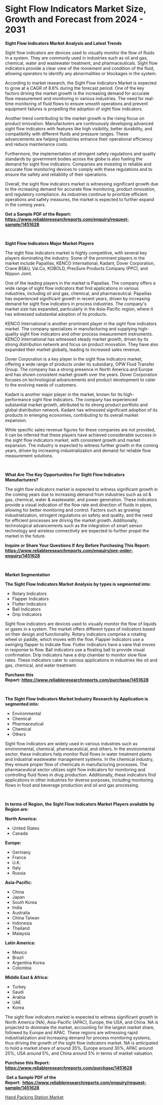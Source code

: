 <p><h1>Sight Flow Indicators Market Size, Growth and Forecast from 2024 - 2031</h1></p><p><strong>Sight Flow Indicators Market Analysis and Latest Trends</strong></p>
<p><p>Sight flow indicators are devices used to visually monitor the flow of fluids in a system. They are commonly used in industries such as oil and gas, chemical, water and wastewater treatment, and pharmaceuticals. Sight flow indicators provide a clear view of the movement and condition of the fluid, allowing operators to identify any abnormalities or blockages in the system.</p><p>According to market research, the Sight Flow Indicators Market is expected to grow at a CAGR of 8.6% during the forecast period. One of the key factors driving the market growth is the increasing demand for accurate flow measurement and monitoring in various industries. The need for real-time monitoring of fluid flows to ensure smooth operations and prevent equipment failures is propelling the adoption of sight flow indicators.</p><p>Another trend contributing to the market growth is the rising focus on product innovation. Manufacturers are continuously developing advanced sight flow indicators with features like high visibility, better durability, and compatibility with different fluids and pressure ranges. These advancements are helping industries enhance their operational efficiency and reduce maintenance costs.</p><p>Furthermore, the implementation of stringent safety regulations and quality standards by government bodies across the globe is also fueling the demand for sight flow indicators. Companies are investing in reliable and accurate flow monitoring devices to comply with these regulations and to ensure the safety and reliability of their operations.</p><p>Overall, the sight flow indicators market is witnessing significant growth due to the increasing demand for accurate flow monitoring, product innovation, and regulatory compliance. As industries continue to prioritize efficient operations and safety measures, the market is expected to further expand in the coming years.</p></p>
<p><strong>Get a Sample PDF of the Report:&nbsp; <a href="https://www.reliableresearchreports.com/enquiry/request-sample/1451628">https://www.reliableresearchreports.com/enquiry/request-sample/1451628</a></strong></p>
<p>&nbsp;</p>
<p><strong>Sight Flow Indicators Major Market Players</strong></p>
<p><p>The sight flow indicators market is highly competitive, with several key players dominating the industry. Some of the prominent players in the market include Papailias, KENCO International, Kadant, Dover Corporation, Crane BS&U, Val.Co, KOBOLD, PresSure Products Company (PPC), and Nippon Joint.</p><p>One of the leading players in the market is Papailias. The company offers a wide range of sight flow indicators that find applications in various industries, including oil and gas, chemical, and pharmaceutical. Papailias has experienced significant growth in recent years, driven by increasing demand for sight flow indicators in process industries. The company's market size has expanded, particularly in the Asia-Pacific region, where it has witnessed substantial adoption of its products.</p><p>KENCO International is another prominent player in the sight flow indicators market. The company specializes in manufacturing and supplying high-quality sight flow indicators and other process measurement instruments. KENCO International has witnessed steady market growth, driven by its strong distribution network and focus on product innovation. They have also expanded their market globally, leading to increased sales revenue.</p><p>Dover Corporation is a key player in the sight flow indicators market, offering a wide range of products under its subsidiary, OPW Fluid Transfer Group. The company has a strong presence in North America and Europe and has shown consistent market growth over the years. Dover Corporation focuses on technological advancements and product development to cater to the evolving needs of customers.</p><p>Kadant is another major player in the market, known for its high-performance sight flow indicators. The company has experienced substantial market growth, attributed to its strong product portfolio and global distribution network. Kadant has witnessed significant adoption of its products in emerging economies, contributing to its overall market expansion.</p><p>While specific sales revenue figures for these companies are not provided, it can be inferred that these players have achieved considerable success in the sight flow indicators market, with consistent growth and market expansion. The industry is expected to witness further growth in the coming years, driven by increasing industrialization and demand for reliable flow measurement solutions.</p></p>
<p>&nbsp;</p>
<p><strong>What Are The Key Opportunities For Sight Flow Indicators Manufacturers?</strong></p>
<p><p>The sight flow indicators market is expected to witness significant growth in the coming years due to increasing demand from industries such as oil & gas, chemical, water & wastewater, and power generation. These indicators provide a visual indication of the flow rate and direction of fluids in pipes, allowing for better monitoring and control. Factors such as growing industrialization, stringent regulations on safety and quality, and the need for efficient processes are driving the market growth. Additionally, technological advancements such as the integration of smart sensor technology and wireless connectivity are expected to further propel the market in the future.</p></p>
<p><strong>Inquire or Share Your Questions If Any Before Purchasing This Report: <a href="https://www.reliableresearchreports.com/enquiry/pre-order-enquiry/1451628">https://www.reliableresearchreports.com/enquiry/pre-order-enquiry/1451628</a></strong></p>
<p>&nbsp;</p>
<p><strong>Market Segmentation</strong></p>
<p><strong>The Sight Flow Indicators Market Analysis by types is segmented into:</strong></p>
<p><ul><li>Rotary Indicators</li><li>Flapper Indicators</li><li>Flutter Indicators</li><li>Ball Indicators</li><li>Drip Indicators</li></ul></p>
<p><p>Sight flow indicators are devices used to visually monitor the flow of liquids or gases in a system. The market offers different types of indicators based on their design and functionality. Rotary indicators comprise a rotating wheel or paddle, which moves with the flow. Flapper indicators use a swinging flapper to indicate flow. Flutter indicators have a vane that moves in response to flow. Ball indicators use a floating ball to provide visual confirmation. Drip indicators have a drip chamber to monitor slow flow rates. These indicators cater to various applications in industries like oil and gas, chemical, and water treatment.</p></p>
<p><strong>Purchase this Report:&nbsp;<a href="https://www.reliableresearchreports.com/purchase/1451628">https://www.reliableresearchreports.com/purchase/1451628</a></strong></p>
<p>&nbsp;</p>
<p><strong>The Sight Flow Indicators Market Industry Research by Application is segmented into:</strong></p>
<p><ul><li>Environmental</li><li>Chemical</li><li>Pharmaceutical</li><li>Chemical</li><li>Others</li></ul></p>
<p><p>Sight flow indicators are widely used in various industries such as environmental, chemical, pharmaceutical, and others. In the environmental sector, these indicators help monitor fluid flows in water treatment plants and industrial wastewater management systems. In the chemical industry, they ensure proper flow of chemicals in manufacturing processes. The pharmaceutical sector utilizes sight flow indicators for monitoring and controlling fluid flows in drug production. Additionally, these indicators find applications in other industries for diverse purposes, including monitoring flows in food and beverage production and oil and gas processing.</p></p>
<p>&nbsp;</p>
<p><strong>In terms of Region, the Sight Flow Indicators Market Players available by Region are:</strong></p>
<p>
    <p> <strong> North America: </strong>
        <ul>
            <li>United States</li>
            <li>Canada</li>
        </ul>
        </p> 
    <p> <strong> Europe: </strong>
        <ul>
            <li>Germany</li>
            <li>France</li>
            <li>U.K.</li>
            <li>Italy</li>
            <li>Russia</li>
        </ul>
        </p> 
    <p> <strong> Asia-Pacific: </strong>
        <ul>
            <li>China</li>
            <li>Japan</li>
            <li>South Korea</li>
            <li>India</li>
            <li>Australia</li>
            <li>China Taiwan</li>
            <li>Indonesia</li>
            <li>Thailand</li>
            <li>Malaysia</li>
        </ul>
        </p> 
    <p> <strong> Latin America: </strong>
        <ul>
            <li>Mexico</li>
            <li>Brazil</li>
            <li>Argentina Korea</li>
            <li>Colombia</li>
        </ul>
        </p> 
    <p> <strong> Middle East & Africa: </strong>
        <ul>
            <li>Turkey</li>
            <li>Saudi</li>
            <li>Arabia</li>
            <li>UAE</li>
            <li>Korea</li>
        </ul>
    </p>
    </p>
<p><p>The sight flow indicators market is expected to witness significant growth in North America (NA), Asia-Pacific (APAC), Europe, the USA, and China. NA is projected to dominate the market, accounting for the largest market share, followed by Europe and APAC. These regions are witnessing rapid industrialization and increasing demand for process monitoring systems, thus driving the growth of the sight flow indicators market. NA is anticipated to hold a market share of around 35%, Europe around 30%, APAC around 25%, USA around 5%, and China around 5% in terms of market valuation.</p></p>
<p><strong>Purchase this Report: <a href="https://www.reliableresearchreports.com/purchase/1451628">https://www.reliableresearchreports.com/purchase/1451628</a></strong></p>
<p>&nbsp;<strong>Get a Sample PDF of the Report:&nbsp;&nbsp;<a href="https://www.reliableresearchreports.com/enquiry/request-sample/1451628">https://www.reliableresearchreports.com/enquiry/request-sample/1451628</a></strong></p>
<p><strong></strong></p>
<p><p><a href="https://github.com/NorbertYates/Market-Research-Report-List-3/blob/main/hand-packing-station-market.md">Hand Packing Station Market</a></p></p>